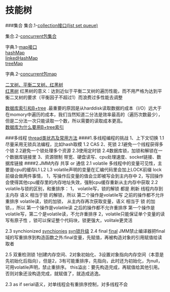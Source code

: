 # 技能树
###集合
集合.1-[collection接口(list set queue)](https://www.cnblogs.com/nayitian/p/3266090.html)

集合.2-[concurrent包集合](https://www.cnblogs.com/nayitian/p/3319040.html)


字典.1-[map接口](https://www.cnblogs.com/nayitian/p/3267110.html) </br>
[hashMap](https://www.cnblogs.com/LiaHon/p/11149644.html)</br>
[linkedHashMap](https://www.cnblogs.com/LiaHon/p/11180869.html)</br>
[treeMap](https://www.cnblogs.com/LiaHon/p/11221634.html)

字典.2-[concurrent包map](https://www.cnblogs.com/nayitian/p/3319379.html)

[二叉树、平衡二叉树、红黑树](https://xiaozhuanlan.com/topic/5036471892)</br>
[红黑树](https://blog.csdn.net/qq_36610462/article/details/83277524)
红黑树的意义：达到近似于平衡二叉树的遍历性能，而不用严格为达到平衡二叉树的要求（平衡因子不超过1）而浪费过多性能去调整

[数据库索引和B+tree](https://www.bilibili.com/video/BV1UC4y1p7zm)
.最重要的原因是从harddisk读取数据的成本（I/O）远大于 在momory中遍历的成本，我们当然知道二分法是效率最高的（遍历次数最少），但是二分法一次只能读取一个数，所以需要的读取成本更高。</br>
[数据库为什么要用B+tree索引](https://zhuanlan.zhihu.com/p/57359459)

###多线程
[thread类状态及常用方法](https://www.jianshu.com/p/dd36ac5bce05)
####1.多线程编程的挑战
1、上下文切换
1.1 尽量采用无锁兵法编程，比如hash取模
1.2 CAS
2、死锁
2.1避免一个线程获得多个锁
2.2避免一个锁处理多个资源
2.3使用定时锁
2.4数据库锁，加锁和解锁在一个数据库链接里
3、资源限制
带宽、硬盘读写、cpu处理速度、socket链接、数据库链接
####2.JMM内存 
共享 or 通信
2.1 volatile 多线程中的变量可见性，主要是cpu的缓存L1 L2 L3
volatile声明的变量在汇编代码里会加上LOCK前缀
lock前缀会做两件事情，
1，写操作后变量的值会立即被写会到主内存中 
2，写回操作会使得其他cpu缓存里的内存地址失效，强制cpu缓存重新从主内存中获取
2.2 volatile与锁的区别，和重排序：
1， volatile写，锁的解锁 都是 刷新 线程内存到主内存 语义 相当于锁 的解锁，所以 第二个操作是volatile写 之前的操作都不允许重排序
    volatile读，锁的加锁， 从主内存再次获取变量，语义 相当于 锁 的加锁，，所以 第一个操作是volatile读 之后的操作都不允许重排序
    第一个操作是volatile写，第二个是volatile读，不允许重排序
2，volatile只能保证单个变量的读写有原子性 ，锁可以保证整个代码块，锁更强大，volitale更灵活

2.3 synchionized
[synchionies](https://juejin.im/post/6844903600334831629)
[syn锁升级](https://blog.csdn.net/tongdanping/article/details/79647337)
2.4 final
[final](https://juejin.im/post/6844903601068998664#heading-4)
JMM禁止编译器把final域的写重排序到构造函数之外:final变量，先赋值，再被构造对象的引用赋值给读取者

2.5
双重检测锁 1创建内存空间、2对象初始化、3设置对象指向内存空间（本意是先初始化后指向），但是2，3有可能重排序，先指向，此时还为初始化，为null，可用volatile声明，禁止重排序。
this溢出：要先构造完成，再赋值给其他引用。否则对象还没构造完成，就赋值了，就造成逃逸。


2.3
as if serial语义，对单线程会有重排序控制，对多线程不会


